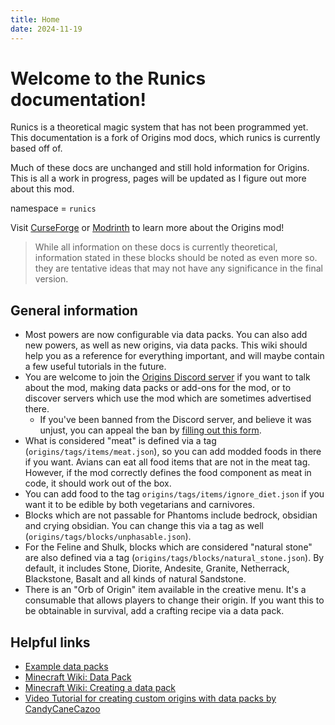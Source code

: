 ```yaml
---
title: Home
date: 2024-11-19
---
```


# Welcome to the Runics documentation!

Runics is a theoretical magic system that has not been programmed yet. This documentation is a fork of Origins mod docs, which runics is currently based off of.

Much of these docs are unchanged and still hold information for Origins. This is all a work in progress, pages will be updated as I figure out more about this mod.

namespace = `runics`

Visit [CurseForge](https://www.curseforge.com/minecraft/mc-mods/origins) or [Modrinth](https://modrinth.com/mod/origins) to learn more about the Origins mod!

> While all information on these docs is currently theoretical, information stated in these blocks should be noted as even more so. they are tentative ideas that may not have any significance in the final version.

## General information

- Most powers are now configurable via data packs. You can also add new powers, as well as new origins, via data packs. This wiki should help you as a reference for everything important, and will maybe contain a few useful tutorials in the future.
- You are welcome to join the [Origins Discord server](https://discord.gg/4mTMHu3) if you want to talk about the mod, making data packs or add-ons for the mod, or to discover servers which use the mod which are sometimes advertised there.
    - If you've been banned from the Discord server, and believe it was unjust, you can appeal the ban by [filling out this form](https://forms.gle/JnoxrTFDXXNws6qx7).
- What is considered "meat" is defined via a tag (`origins/tags/items/meat.json`), so you can add modded foods in there if you want. Avians can eat all food items that are not in the meat tag. However, if the mod correctly defines the food component as meat in code, it should work out of the box.
- You can add food to the tag `origins/tags/items/ignore_diet.json` if you want it to be edible by both vegetarians and carnivores.
- Blocks which are not passable for Phantoms include bedrock, obsidian and crying obsidian. You can change this via a tag as well (`origins/tags/blocks/unphasable.json`).
- For the Feline and Shulk, blocks which are considered "natural stone" are also defined via a tag (`origins/tags/blocks/natural_stone.json`). By default, it includes Stone, Diorite, Andesite, Granite, Netherrack, Blackstone, Basalt and all kinds of natural Sandstone.
- There is an "Orb of Origin" item available in the creative menu. It's a consumable that allows players to change their origin. If you want this to be obtainable in survival, add a crafting recipe via a data pack.

## Helpful links

* [Example data packs](https://github.com/apace100/origins-example-packs)
* [Minecraft Wiki: Data Pack](https://minecraft.wiki/w/Data_Pack)
* [Minecraft Wiki: Creating a data pack](https://minecraft.wiki/w/Tutorials/Creating_a_data_pack)
* [Video Tutorial for creating custom origins with data packs by CandyCaneCazoo](https://www.youtube.com/watch?v=jId0Fw4w2PQ)
